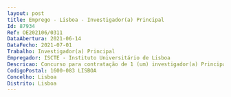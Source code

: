 ```yaml
--- 
layout: post
title: Emprego - Lisboa - Investigador(a) Principal
Id: 87934
Ref: OE202106/0311
DataAbertura: 2021-06-14
DataFecho: 2021-07-01
Trabalho: Investigador(a) Principal
Empregador: ISCTE - Instituto Universitário de Lisboa
Descricao: Concurso para contratação de 1 (um) investigador(a) Principal, na área cientifica de Teoria e História e da Arquitetura (Ref.ª_Inv_01 2021)
CodigoPostal: 1600-083 LISBOA
Concelho: Lisboa
Distrito: Lisboa
--- 
```

